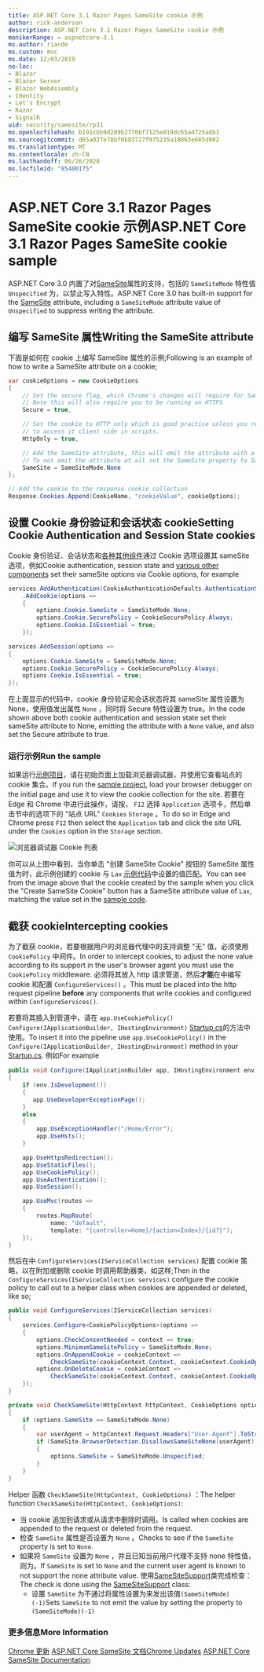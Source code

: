 ```yaml
---
title: ASP.NET Core 3.1 Razor Pages SameSite cookie 示例
author: rick-anderson
description: ASP.NET Core 3.1 Razor Pages SameSite cookie 示例
monikerRange: = aspnetcore-3.1
ms.author: riande
ms.custom: mvc
ms.date: 12/03/2019
no-loc:
- Blazor
- Blazor Server
- Blazor WebAssembly
- Identity
- Let's Encrypt
- Razor
- SignalR
uid: security/samesite/rp31
ms.openlocfilehash: b191cbb9d209b27706f7125e019dc65ad725adb1
ms.sourcegitcommit: d65a027e78bf0b83727f975235a18863e685d902
ms.translationtype: MT
ms.contentlocale: zh-CN
ms.lasthandoff: 06/26/2020
ms.locfileid: "85400175"
---
```

# <a name="aspnet-core-31-razor-pages-samesite-cookie-sample"></a><span data-ttu-id="5ffb4-103">ASP.NET Core 3.1 Razor Pages SameSite cookie 示例</span><span class="sxs-lookup"><span data-stu-id="5ffb4-103">ASP.NET Core 3.1 Razor Pages SameSite cookie sample</span></span>

<span data-ttu-id="5ffb4-104">ASP.NET Core 3.0 内置了对[SameSite](https://www.owasp.org/index.php/SameSite)属性的支持，包括的 `SameSiteMode` 特性值 `Unspecified` 为，以禁止写入特性。</span><span class="sxs-lookup"><span data-stu-id="5ffb4-104">ASP.NET Core 3.0 has built-in support for the [SameSite](https://www.owasp.org/index.php/SameSite) attribute, including a `SameSiteMode` attribute value of `Unspecified` to suppress writing the attribute.</span></span>

## <a name="writing-the-samesite-attribute"></a><a name="sampleCode"></a><span data-ttu-id="5ffb4-105">编写 SameSite 属性</span><span class="sxs-lookup"><span data-stu-id="5ffb4-105">Writing the SameSite attribute</span></span>

<span data-ttu-id="5ffb4-106">下面是如何在 cookie 上编写 SameSite 属性的示例;</span><span class="sxs-lookup"><span data-stu-id="5ffb4-106">Following is an example of how to write a SameSite attribute on a cookie;</span></span>

```c#
var cookieOptions = new CookieOptions
{
    // Set the secure flag, which Chrome's changes will require for SameSite none.
    // Note this will also require you to be running on HTTPS
    Secure = true,

    // Set the cookie to HTTP only which is good practice unless you really do need
    // to access it client side in scripts.
    HttpOnly = true,

    // Add the SameSite attribute, this will emit the attribute with a value of none.
    // To not emit the attribute at all set the SameSite property to SameSiteMode.Unspecified.
    SameSite = SameSiteMode.None
};

// Add the cookie to the response cookie collection
Response.Cookies.Append(CookieName, "cookieValue", cookieOptions);
```

## <a name="setting-cookie-authentication-and-session-state-cookies"></a><span data-ttu-id="5ffb4-107">设置 Cookie 身份验证和会话状态 cookie</span><span class="sxs-lookup"><span data-stu-id="5ffb4-107">Setting Cookie Authentication and Session State cookies</span></span>

<span data-ttu-id="5ffb4-108">Cookie 身份验证、会话状态和[各种其他组件](https://docs.microsoft.com/aspnet/core/security/samesite?view=aspnetcore-3.0)通过 Cookie 选项设置其 sameSite 选项，例如</span><span class="sxs-lookup"><span data-stu-id="5ffb4-108">Cookie authentication, session state and [various other components](https://docs.microsoft.com/aspnet/core/security/samesite?view=aspnetcore-3.0) set their sameSite options via Cookie options, for example</span></span>

```c#
services.AddAuthentication(CookieAuthenticationDefaults.AuthenticationScheme)
    .AddCookie(options =>
    {
        options.Cookie.SameSite = SameSiteMode.None;
        options.Cookie.SecurePolicy = CookieSecurePolicy.Always;
        options.Cookie.IsEssential = true;
    });

services.AddSession(options =>
{
    options.Cookie.SameSite = SameSiteMode.None;
    options.Cookie.SecurePolicy = CookieSecurePolicy.Always;
    options.Cookie.IsEssential = true;
});
```

<span data-ttu-id="5ffb4-109">在上面显示的代码中，cookie 身份验证和会话状态将其 sameSite 属性设置为 None，使用值发出属性 `None` ，同时将 Secure 特性设置为 true。</span><span class="sxs-lookup"><span data-stu-id="5ffb4-109">In the code shown above both cookie authentication and session state set their sameSite attribute to None, emitting the attribute with a `None` value, and also set the Secure attribute to true.</span></span>

### <a name="run-the-sample"></a><span data-ttu-id="5ffb4-110">运行示例</span><span class="sxs-lookup"><span data-stu-id="5ffb4-110">Run the sample</span></span>

<span data-ttu-id="5ffb4-111">如果运行[示例项目](https://github.com/blowdart/AspNetSameSiteSamples/tree/master/AspNetCore31RazorPages)，请在初始页面上加载浏览器调试器，并使用它查看站点的 cookie 集合。</span><span class="sxs-lookup"><span data-stu-id="5ffb4-111">If you run the [sample project](https://github.com/blowdart/AspNetSameSiteSamples/tree/master/AspNetCore31RazorPages), load your browser debugger on the initial page and use it to view the cookie collection for the site.</span></span> <span data-ttu-id="5ffb4-112">若要在 Edge 和 Chrome 中进行此操作，请按， `F12` 选择 `Application` 选项卡，然后单击节中的选项下的 "站点 URL" `Cookies` `Storage` 。</span><span class="sxs-lookup"><span data-stu-id="5ffb4-112">To do so in Edge and Chrome press `F12` then select the `Application` tab and click the site URL under the `Cookies` option in the `Storage` section.</span></span>

![浏览器调试器 Cookie 列表](BrowserDebugger.png)

<span data-ttu-id="5ffb4-114">你可以从上图中看到，当你单击 "创建 SameSite Cookie" 按钮的 SameSite 属性值为时，此示例创建的 cookie 与 `Lax` [示例代码](#sampleCode)中设置的值匹配。</span><span class="sxs-lookup"><span data-stu-id="5ffb4-114">You can see from the image above that the cookie created by the sample when you click the "Create SameSite Cookie" button has a SameSite attribute value of `Lax`, matching the value set in the [sample code](#sampleCode).</span></span>

## <a name="intercepting-cookies"></a><a name="interception"></a><span data-ttu-id="5ffb4-115">截获 cookie</span><span class="sxs-lookup"><span data-stu-id="5ffb4-115">Intercepting cookies</span></span>

<span data-ttu-id="5ffb4-116">为了截获 cookie，若要根据用户的浏览器代理中的支持调整 "无" 值，必须使用 `CookiePolicy` 中间件。</span><span class="sxs-lookup"><span data-stu-id="5ffb4-116">In order to intercept cookies, to adjust the none value according to its support in the user's browser agent you must use the `CookiePolicy` middleware.</span></span> <span data-ttu-id="5ffb4-117">必须将其放入 http 请求管道，然后**才能**在中编写 cookie 和配置 `ConfigureServices()` 。</span><span class="sxs-lookup"><span data-stu-id="5ffb4-117">This must be placed into the http request pipeline **before** any components that write cookies and configured within `ConfigureServices()`.</span></span>

<span data-ttu-id="5ffb4-118">若要将其插入到管道中，请在 `app.UseCookiePolicy()` `Configure(IApplicationBuilder, IHostingEnvironment)` [Startup.cs](https://github.com/blowdart/AspNetSameSiteSamples/blob/master/AspNetCore21MVC/Startup.cs)的方法中使用。</span><span class="sxs-lookup"><span data-stu-id="5ffb4-118">To insert it into the pipeline use `app.UseCookiePolicy()` in the `Configure(IApplicationBuilder, IHostingEnvironment)` method in your [Startup.cs](https://github.com/blowdart/AspNetSameSiteSamples/blob/master/AspNetCore21MVC/Startup.cs).</span></span> <span data-ttu-id="5ffb4-119">例如</span><span class="sxs-lookup"><span data-stu-id="5ffb4-119">For example</span></span>

```c#
public void Configure(IApplicationBuilder app, IHostingEnvironment env)
{
    if (env.IsDevelopment())
    {
       app.UseDeveloperExceptionPage();
    }
    else
    {
        app.UseExceptionHandler("/Home/Error");
        app.UseHsts();
    }

    app.UseHttpsRedirection();
    app.UseStaticFiles();
    app.UseCookiePolicy();
    app.UseAuthentication();
    app.UseSession();

    app.UseMvc(routes =>
    {
        routes.MapRoute(
            name: "default",
            template: "{controller=Home}/{action=Index}/{id?}");
    });
}
```

<span data-ttu-id="5ffb4-120">然后在中 `ConfigureServices(IServiceCollection services)` 配置 cookie 策略，以在附加或删除 cookie 时调用帮助器类，如这样;</span><span class="sxs-lookup"><span data-stu-id="5ffb4-120">Then in the `ConfigureServices(IServiceCollection services)` configure the cookie policy to call out to a helper class when cookies are appended or deleted, like so;</span></span>

```c#
public void ConfigureServices(IServiceCollection services)
{
    services.Configure<CookiePolicyOptions>(options =>
    {
        options.CheckConsentNeeded = context => true;
        options.MinimumSameSitePolicy = SameSiteMode.None;
        options.OnAppendCookie = cookieContext =>
            CheckSameSite(cookieContext.Context, cookieContext.CookieOptions);
        options.OnDeleteCookie = cookieContext =>
            CheckSameSite(cookieContext.Context, cookieContext.CookieOptions);
    });
}

private void CheckSameSite(HttpContext httpContext, CookieOptions options)
{
    if (options.SameSite == SameSiteMode.None)
    {
        var userAgent = httpContext.Request.Headers["User-Agent"].ToString();
        if (SameSite.BrowserDetection.DisallowsSameSiteNone(userAgent))
        {
            options.SameSite = SameSiteMode.Unspecified;
        }
    }
}
```

<span data-ttu-id="5ffb4-121">Helper 函数 `CheckSameSite(HttpContext, CookieOptions)` ：</span><span class="sxs-lookup"><span data-stu-id="5ffb4-121">The helper function `CheckSameSite(HttpContext, CookieOptions)`:</span></span>

* <span data-ttu-id="5ffb4-122">当 cookie 追加到请求或从请求中删除时调用。</span><span class="sxs-lookup"><span data-stu-id="5ffb4-122">Is called when cookies are appended to the request or deleted from the request.</span></span>
* <span data-ttu-id="5ffb4-123">检查 `SameSite` 属性是否设置为 `None` 。</span><span class="sxs-lookup"><span data-stu-id="5ffb4-123">Checks to see if the `SameSite` property is set to `None`.</span></span>
* <span data-ttu-id="5ffb4-124">如果将 `SameSite` 设置为 `None` ，并且已知当前用户代理不支持 none 特性值，则为。</span><span class="sxs-lookup"><span data-stu-id="5ffb4-124">If `SameSite` is set to `None` and the current user agent is known to not support the none attribute value.</span></span> <span data-ttu-id="5ffb4-125">使用[SameSiteSupport](https://github.com/dotnet/AspNetCore.Docs/tree/master/aspnetcore/security/samesite/sample/snippets/SameSiteSupport.cs)类完成检查：</span><span class="sxs-lookup"><span data-stu-id="5ffb4-125">The check is done using the [SameSiteSupport](https://github.com/dotnet/AspNetCore.Docs/tree/master/aspnetcore/security/samesite/sample/snippets/SameSiteSupport.cs) class:</span></span>
  * <span data-ttu-id="5ffb4-126">设置 `SameSite` 为不通过将属性设置为来发出该值`(SameSiteMode)(-1)`</span><span class="sxs-lookup"><span data-stu-id="5ffb4-126">Sets `SameSite` to not emit the value by setting the property to `(SameSiteMode)(-1)`</span></span>

### <a name="more-information"></a><span data-ttu-id="5ffb4-127">更多信息</span><span class="sxs-lookup"><span data-stu-id="5ffb4-127">More Information</span></span>
 
<span data-ttu-id="5ffb4-128">[Chrome 更新](https://www.chromium.org/updates/same-site) 
[ASP.NET Core SameSite 文档](xref:security/samesite)</span><span class="sxs-lookup"><span data-stu-id="5ffb4-128">[Chrome Updates](https://www.chromium.org/updates/same-site)
[ASP.NET Core SameSite Documentation](xref:security/samesite)</span></span>